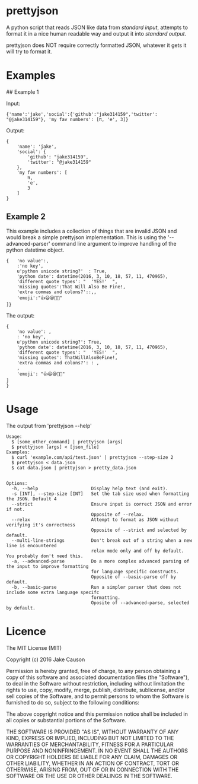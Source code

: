 # prettyjson

A python script that reads JSON like data from *standard input*, attempts to format it in a nice human readable way and output it into *standard output*.

prettyjson does NOT require correctly formatted JSON, whatever it gets it will try to format it.

# Examples

## Example 1

Input:

```
{'name':'jake','social':{'github':"jake314159",'twitter': "@jake314159"}, 'my fav numbers': [π, 'e', 3]}
```

Output:
```
{
    'name': 'jake',
    'social': {
        'github': "jake314159",
        'twitter': "@jake314159"
    },
    'my fav numbers': [
        π,
        'e',
        3
    ]
}
```

## Example 2

This example includes a collection of things that are invalid JSON and would break a simple prettyjson implementation. This is using the '--advanced-parser' command line argument to improve handling of the python datetime object.

```
{	'no value':,
	:'no key',
	u'python unicode string?'  : True,
	'python date': datetime(2016, 3, 10, 18, 57, 11, 470965),
	'different quote types': "  'YES!'  ",
	'missing quotes':That Will Also Be Fine!,
	'extra commas and colons?'::,,
	'emoji':"👍😃😪🐼💩"
]}
```

The output:

```
{
    'no value': ,
    : 'no key',
    u'python unicode string?': True,
    'python date': datetime(2016, 3, 10, 18, 57, 11, 470965),
    'different quote types': "  'YES!'  ",
    'missing quotes': ThatWillAlsoBeFine!,
    'extra commas and colons?': : ,
    ,
    'emoji': "👍😃😪🐼💩"
]
}
```

# Usage

The output from 'prettyjson --help'

```
Usage:
  $ [some_other_command] | prettyjson [args]
  $ prettyjson [args] < [json_file]
Examples:
  $ curl 'example.com/api/test.json' | prettyjson --step-size 2
  $ prettyjson < data.json
  $ cat data.json | prettyjson > pretty_data.json


Options:
  -h, --help                    Display help text (and exit).
  -s [INT], --step-size [INT]   Set the tab size used when formatting the JSON. Default 4
  --strict                      Ensure input is correct JSON and error if not.
                                Opposite of --relax.
  --relax                       Attempt to format as JSON without verifying it's correctness
                                Opposite of --strict and selected by default.
  --multi-line-strings          Don't break out of a string when a new line is encountered
                                relax mode only and off by default. You probably don't need this.
  -a, --advanced-parse          Do a more complex advanced parsing of the input to improve formatting
                                for language specific constructs.
                                Opposite of --basic-parse off by default.
  -b, --basic-parse             Run a simpler parser that does not include some extra language specifc
                                formatting.
                                Oposite of --advanced-parse, selected by default.
```

# Licence

The MIT License (MIT)

Copyright (c) 2016 Jake Causon

Permission is hereby granted, free of charge, to any person obtaining a copy
of this software and associated documentation files (the "Software"), to deal
in the Software without restriction, including without limitation the rights
to use, copy, modify, merge, publish, distribute, sublicense, and/or sell
copies of the Software, and to permit persons to whom the Software is
furnished to do so, subject to the following conditions:

The above copyright notice and this permission notice shall be included in all
copies or substantial portions of the Software.

THE SOFTWARE IS PROVIDED "AS IS", WITHOUT WARRANTY OF ANY KIND, EXPRESS OR
IMPLIED, INCLUDING BUT NOT LIMITED TO THE WARRANTIES OF MERCHANTABILITY,
FITNESS FOR A PARTICULAR PURPOSE AND NONINFRINGEMENT. IN NO EVENT SHALL THE
AUTHORS OR COPYRIGHT HOLDERS BE LIABLE FOR ANY CLAIM, DAMAGES OR OTHER
LIABILITY, WHETHER IN AN ACTION OF CONTRACT, TORT OR OTHERWISE, ARISING FROM,
OUT OF OR IN CONNECTION WITH THE SOFTWARE OR THE USE OR OTHER DEALINGS IN THE
SOFTWARE.
